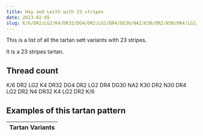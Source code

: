 ```yaml
---
title: Hay and Leith with 23 stripes
date: 2023-02-05
slug: K/6/DR2/LG2/K4/DR32/DG4/DR2/LG2/DR4/DG30/NA2/K30/DR2/N30/DR4/LG2/DR2/N4/DR32/K4/LG2/DR2/K/6
---
```

This is a list of all the tartan sett variants with 23 stripes.

It is a 23 stripes tartan.


## Thread count
K/6 DR2 LG2 K4 DR32 DG4 DR2 LG2 DR4 DG30 NA2 K30 DR2 N30 DR4 LG2 DR2 N4 DR32 K4 LG2 DR2 K/6

## Examples of this tartan pattern

| Tartan Variants |
|---------------|

